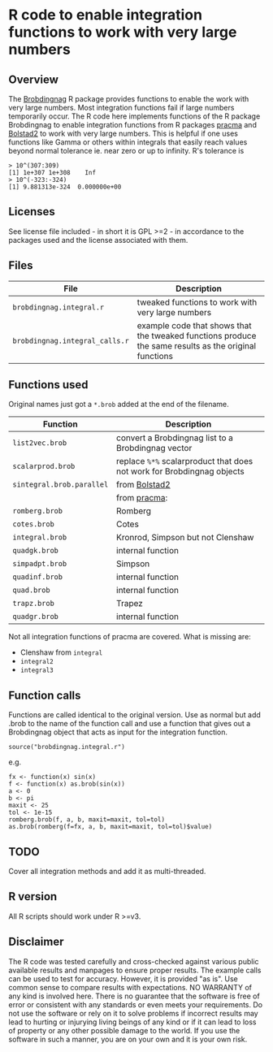 ﻿# R code to enable integration functions to work with very large numbers

## Overview

The [Brobdingnag](https://github.com/RobinHankin/Brobdingnag) R package provides functions to enable the work with very large numbers. Most integration functions fail if large numbers temporarily occur. The R code here implements functions of the R package Brobdingnag to enable integration functions from R packages [pracma](https://github.com/cran/pracma) and [Bolstad2](https://github.com/cran/Bolstad2) to work with very large numbers. This is helpful if one uses functions like Gamma or others within integrals that easily reach values beyond normal tolerance ie. near zero or up to infinity. R's tolerance is

```
> 10^(307:309)
[1] 1e+307 1e+308    Inf
> 10^(-323:-324)
[1] 9.881313e-324  0.000000e+00
```

## Licenses

See license file included - in short it is GPL >=2 - in accordance to the packages used and the license associated with them.

## Files

| File | Description |
| --- | --- |
| `brobdingnag.integral.r` | tweaked functions to work with very large numbers |
| `brobdingnag.integral_calls.r` | example code that shows that the tweaked functions produce the same results as the original functions |

## Functions used

Original names just got a `*.brob` added at the end of the filename.

| Function | Description |
| --- | --- |
| `list2vec.brob` | convert a Brobdingnag list to a Brobdingnag vector |
| `scalarprod.brob` | replace `%*%` scalarproduct that does not work for Brobdingnag objects |
| `sintegral.brob.parallel` | from [Bolstad2](https://github.com/cran/Bolstad2) |
| | from [pracma](https://github.com/cran/pracma): |
| `romberg.brob` | Romberg |
| `cotes.brob` | Cotes |
| `integral.brob` | Kronrod, Simpson but not Clenshaw |
| `quadgk.brob` | internal function |
| `simpadpt.brob` | Simpson |
| `quadinf.brob` | internal function |
| `quad.brob` | internal function |
| `trapz.brob` | Trapez |
| `quadgr.brob` | internal function |

Not all integration functions of pracma are covered. What is missing are:

- Clenshaw from `integral`
- `integral2`
- `integral3`

## Function calls

Functions are called identical to the original version. Use as normal but add .brob to the name of the function call and use a function that gives out a Brobdingnag object that acts as input for the integration function.

```
source("brobdingnag.integral.r")
```

e.g.

```
fx <- function(x) sin(x)
f <- function(x) as.brob(sin(x))
a <- 0
b <- pi
maxit <- 25
tol <- 1e-15
romberg.brob(f, a, b, maxit=maxit, tol=tol)
as.brob(romberg(f=fx, a, b, maxit=maxit, tol=tol)$value)
```

## TODO

Cover all integration methods and add it as multi-threaded.

## R version

All R scripts should work under R >=v3.

## Disclaimer

The R code was tested carefully and cross-checked against various public available results and manpages to ensure proper results.  The example calls can be used to test for accuracy. However, it is provided "as is". Use common sense to compare results with expectations. NO WARRANTY of any kind is involved here. There is no guarantee that the software is free of error or consistent with any standards or even meets your requirements. Do not use the software or rely on it to solve problems if incorrect results may lead to hurting or injurying living beings of any kind or if it can lead to loss of property or any other possible damage to the world. If you use the software in such a manner, you are on your own and it is your own risk.


